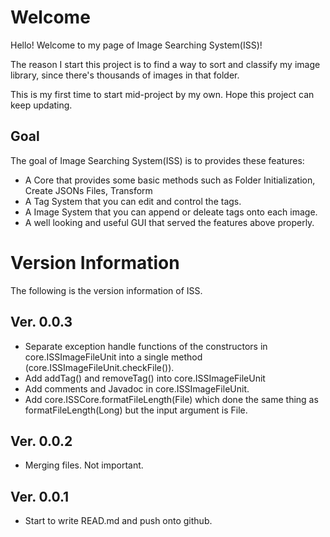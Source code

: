 # Welcome
Hello! Welcome to my page of Image Searching System(ISS)!

The reason I start this project is to find a way to sort and classify my image library, since there's thousands of images in that folder.

This is my first time to start mid-project by my own. Hope this project can keep updating.

## Goal
The goal of Image Searching System(ISS) is to provides these features:

* A Core that provides some basic methods such as Folder Initialization, Create JSONs Files, Transform 
* A Tag System that you can edit and control the tags.
* A Image System that you can append or deleate tags onto each image.
* A well looking and useful GUI that served the features above properly.

# Version Information

The following is the version information of ISS.

## Ver. 0.0.3
* Separate exception handle functions of the constructors in core.ISSImageFileUnit into a single method (core.ISSImageFileUnit.checkFile()).
* Add addTag() and removeTag() into core.ISSImageFileUnit
* Add comments and Javadoc in core.ISSImageFileUnit.
* Add core.ISSCore.formatFileLength(File) which done the same thing as formatFileLength(Long) but the input argument is File.


## Ver. 0.0.2
* Merging files. Not important.

## Ver. 0.0.1
* Start to write READ.md and push onto github.
